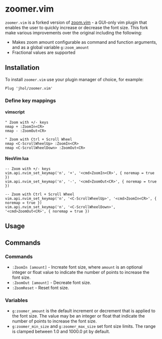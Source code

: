 zoomer.vim
==========

`zoomer.vim` is a forked version of
[zoom.vim](https://github.com/vim-scripts/zoom.vim) - a GUI-only vim plugin
that enables the user to quickly increase or decrease the font size. This fork
make various improvements over the original including the following:

  * Makes zoom amount configurable as command and function arguments, and as a
    global variable `g:zoom_amount`
  * Fractional values are supported

Installation
------------

To install `zoomer.vim` use your plugin manager of choice, for example:

```
Plug 'jhol/zoomer.vim'
```

### Define key mappings

#### vimscript
```
" Zoom with +/- keys
nmap + :ZoomIn<CR>
nmap - :ZoomOut<CR>

" Zoom with Ctrl + Scroll Wheel
nmap <C-ScrollWheelUp> :ZoomIn<CR>
nmap <C-ScrollWheelDown> :ZoomOut<CR>
```

#### NeoVim lua
```
-- Zoom with +/- keys
vim.api.nvim_set_keymap('n', '+', '<cmd>ZoomIn<CR>', { noremap = true })
vim.api.nvim_set_keymap('n', '-', '<cmd>ZoomOut<CR>', { noremap = true })

-- Zoom with Ctrl + Scroll Wheel
vim.api.nvim_set_keymap('n', '<C-ScrollWheelUp>', '<cmd>ZoomIn<CR>', { noremap = true })
vim.api.nvim_set_keymap('n', '<C-ScrollWheelDown>', '<cmd>ZoomOut<CR>', { noremap = true })
```

Usage
-----

Commands
--------

### Commands

  * `:ZoomIn [amount]` - Increate font size, where `amount` is an optional
    integer or float value to indicate the number of points to increase the
    font size.
  * `:ZoomOut [amount]` - Decreate font size.
  * `:ZoomReset` - Reset font size.

### Variables

  * `g:zoomer_amount` is the default increment or decrement that is applied to
    the font size. The value may be an integer or float that indicate the
    number of points to increase the font size.
  * `g:zoomer_min_size` and `g:zoomer_max_size` set font size limits. The range
    is clamped between 1.0 and 1000.0 pt by default.

